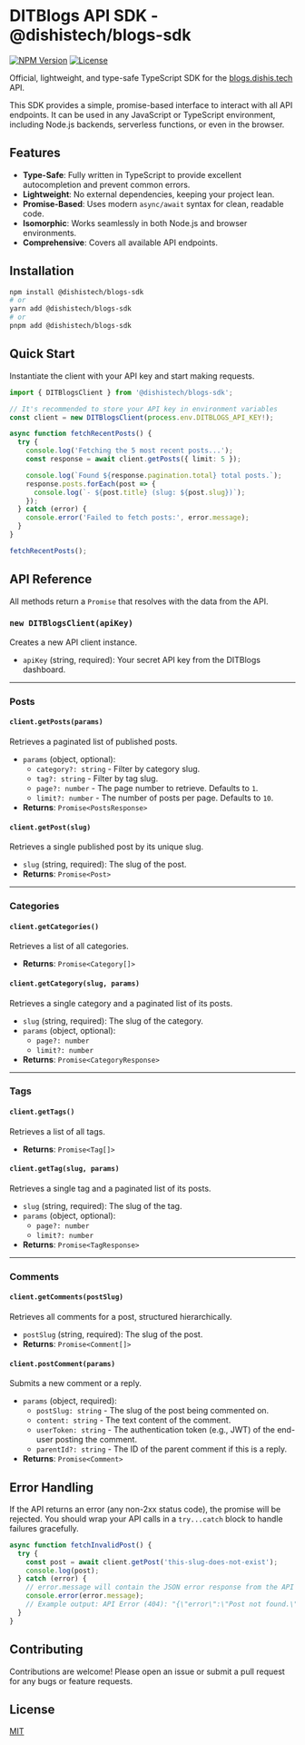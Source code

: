 # DITBlogs API SDK - @dishistech/blogs-sdk

[![NPM Version](https://img.shields.io/npm/v/@dishistech/blogs-sdk?color=blue)](https://www.npmjs.com/package/@dishistech/blogs-sdk)
[![License](https://img.shields.io/npm/l/@dishistech/blogs-sdk)](https://github.com/YourGitHub/DITBlogs-JS/blob/main/LICENSE)

Official, lightweight, and type-safe TypeScript SDK for the [blogs.dishis.tech](https://blogs.dishis.tech) API.

This SDK provides a simple, promise-based interface to interact with all API endpoints. It can be used in any JavaScript or TypeScript environment, including Node.js backends, serverless functions, or even in the browser.

## Features

-   **Type-Safe**: Fully written in TypeScript to provide excellent autocompletion and prevent common errors.
-   **Lightweight**: No external dependencies, keeping your project lean.
-   **Promise-Based**: Uses modern `async/await` syntax for clean, readable code.
-   **Isomorphic**: Works seamlessly in both Node.js and browser environments.
-   **Comprehensive**: Covers all available API endpoints.

## Installation

```bash
npm install @dishistech/blogs-sdk
# or
yarn add @dishistech/blogs-sdk
# or
pnpm add @dishistech/blogs-sdk
```

## Quick Start

Instantiate the client with your API key and start making requests.

```typescript
import { DITBlogsClient } from '@dishistech/blogs-sdk';

// It's recommended to store your API key in environment variables
const client = new DITBlogsClient(process.env.DITBLOGS_API_KEY!);

async function fetchRecentPosts() {
  try {
    console.log('Fetching the 5 most recent posts...');
    const response = await client.getPosts({ limit: 5 });

    console.log(`Found ${response.pagination.total} total posts.`);
    response.posts.forEach(post => {
      console.log(`- ${post.title} (slug: ${post.slug})`);
    });
  } catch (error) {
    console.error('Failed to fetch posts:', error.message);
  }
}

fetchRecentPosts();
```

## API Reference

All methods return a `Promise` that resolves with the data from the API.

### `new DITBlogsClient(apiKey)`

Creates a new API client instance.

-   `apiKey` (string, required): Your secret API key from the DITBlogs dashboard.

---

### Posts

#### `client.getPosts(params)`

Retrieves a paginated list of published posts.

-   `params` (object, optional):
    -   `category?: string` - Filter by category slug.
    -   `tag?: string` - Filter by tag slug.
    -   `page?: number` - The page number to retrieve. Defaults to `1`.
    -   `limit?: number` - The number of posts per page. Defaults to `10`.
-   **Returns**: `Promise<PostsResponse>`

#### `client.getPost(slug)`

Retrieves a single published post by its unique slug.

-   `slug` (string, required): The slug of the post.
-   **Returns**: `Promise<Post>`

---

### Categories

#### `client.getCategories()`

Retrieves a list of all categories.

-   **Returns**: `Promise<Category[]>`

#### `client.getCategory(slug, params)`

Retrieves a single category and a paginated list of its posts.

-   `slug` (string, required): The slug of the category.
-   `params` (object, optional):
    -   `page?: number`
    -   `limit?: number`
-   **Returns**: `Promise<CategoryResponse>`

---

### Tags

#### `client.getTags()`

Retrieves a list of all tags.

-   **Returns**: `Promise<Tag[]>`

#### `client.getTag(slug, params)`

Retrieves a single tag and a paginated list of its posts.

-   `slug` (string, required): The slug of the tag.
-   `params` (object, optional):
    -   `page?: number`
    -   `limit?: number`
-   **Returns**: `Promise<TagResponse>`

---

### Comments

#### `client.getComments(postSlug)`

Retrieves all comments for a post, structured hierarchically.

-   `postSlug` (string, required): The slug of the post.
-   **Returns**: `Promise<Comment[]>`

#### `client.postComment(params)`

Submits a new comment or a reply.

-   `params` (object, required):
    -   `postSlug: string` - The slug of the post being commented on.
    -   `content: string` - The text content of the comment.
    -   `userToken: string` - The authentication token (e.g., JWT) of the end-user posting the comment.
    -   `parentId?: string` - The ID of the parent comment if this is a reply.
-   **Returns**: `Promise<Comment>`

## Error Handling

If the API returns an error (any non-2xx status code), the promise will be rejected. You should wrap your API calls in a `try...catch` block to handle failures gracefully.

```typescript
async function fetchInvalidPost() {
  try {
    const post = await client.getPost('this-slug-does-not-exist');
    console.log(post);
  } catch (error) {
    // error.message will contain the JSON error response from the API
    console.error(error.message); 
    // Example output: API Error (404): "{\"error\":\"Post not found.\"}"
  }
}
```

## Contributing

Contributions are welcome! Please open an issue or submit a pull request for any bugs or feature requests.

## License

[MIT](https://github.com/YourGitHub/DITBlogs-JS/blob/main/LICENSE)